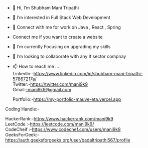 - 👋 Hi, I’m Shubham Mani Tripathi
- 👀 I’m interested in Full Stack Web Development
- 👀 Connect with me for work on Java , React , Spring
- Connect me if you want to create a website
- 🌱 I’m currently Focusing on upgrading my skills
- 💞️ I’m looking to collaborate with any It sector compnay 
- 📫 How to reach me ...        
    LinkedIn:-https://www.linkedin.com/in/shubham-mani-tripathi-57867217a/                         
    Twitter:-https://twitter.com/mani9k9                              
    Gmail:-mani9k9@gmail.com

  
    Portfolio:-https://my-portfolio-mauve-eta.vercel.app

Coding Handle:-


HackerRank:-https://www.hackerrank.com/mani9k9                                                              
LeetCode  :-https://leetcode.com/mani9k9/    
CodeCheif :-https://www.codechef.com/users/mani9k9         
GeeksForGeek:-https://auth.geeksforgeeks.org/user/badaltripathi567/profile

<!---
mani9k9/mani9k9 is a ✨ special ✨ repository because its `README.md` (this file) appears on your GitHub profile.
You can click the Preview link to take a look at your changes.
--->
